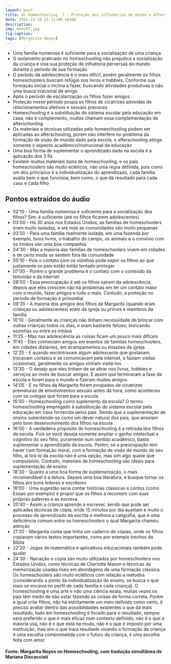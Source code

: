 ```yaml
---
layout: post
title: On Homeschooling  7 - Proteção das influências do mundo e Afterschooling
date: 2015-12-10 21:11:00 +0300
description: 
img: mnhs07.jpg
fig-caption: 
tags: [Margarita Noyes]
---
```


* Uma família numerosa é suficiente para a socialização de uma criança
* O isolamento praticado no homeschooling não prejudica a socialização da criança e visa sua proteção de influência perversas do mundo durante o período de sua formação
* O período da adolescência é o mais difícil, porém geralmente os filhos homeschoolers buscam refúgio nos livros e hobbies. Conforme sua formação inicial o inclina a fazer, buscando atividades produtivas e não uma busca irracional de amigo
* Após o período de escolarização os filhos fazer amigos
* Proteção nesse período poupa os filhos de cicatrizes advindas de relacionamentos afetivos e sexuais precoces
* Homeschooling é a substituição do sistema escolar pela educação em casa, não é complemento, muitos chamam essa complementação de afterschooling
* Os materiais e técnicas utilizadas pelo homeschooling podem ser aplicadas ao afterschooling, porém não interfere no problema da formação de visão de mundo dado pela escola, o afterschooling atinge somente o aspecto acadêmico/instrucional da educação
* Uma boa forma de suplementar o aprendizado dado na escola é a aplicação dos 3 Rs
* Existem muitos materiais bons de homeschooling, e os pais homeschoolers são muito ecléticos, não uma regra definida, pois como um dos princípios é a individualização do aprendizado, cada família avalia bem o que funciona, bem como, o que dá resultado para cada caso e cada filho

## Pontos extraídos do áudio

* 02'10 - Uma família numerosa é suficiente para a socialização dos filhos? Sim, é suficiente (até os filhos ficarem adolescentes)
* 03'00 - Há 30 anos nos Estados Unidos, as famílias de homeschoolers eram muito isoladas, e até hoje as comunidades são muito pequenas
* 03'50 - Para uma família realmente isolada, em uma fazenda por exemplo, bons livros, o trabalho do campo, os animais e o convívio com os irmãos são uma boa companhia
* 04'30 - Mas a maioria das famílias de homeschoolers vivem em cidades e de certo modo se sentem fora da comunidade 
* 05'10 - Pois o contato com os vizinhos pode expor os filhos ao que justamente os pais estão estão tentado proteger
* 07'00 - Porém o grande problema é o contato com o conteúdo da televisão e da internet
* 08'00 - Essa preocupação é até os filhos saírem da adolescência, depois que eles crescem  não há problemas em ter um contato maior com o mundo, fazer amigos e tudo o mais. Contudo, a proteção no período de formação é primordial
* 09'35 - A maioria dos amigos dos filhos da Margarita (quando eram crianças ou adolescentes) eram da igreja ou primos e membros da família
* 10'10 - Geralmente as crianças não tinham necessidade de brincar com outras crianças todos os dias, e eram bastante felizes, brincando sozinhas ou entre os irmãos
* 11'25 - Mas nas adolescência as coisas ficam um pouco mais difíceis
* 11'45 - Eles conheciam amigos em eventos de famílias homeschoolers, em cidades  distantes, em acampamentos ou missões da igreja
* 12'25 - E quando encontravam algum adolescente  que gostavam, trocavam contatos e se comunicavam pela internet, e faziam visitas ocasionais, geralmente os amigos vinham visitá-los
* 13'30 - O desejo que eles tinham de se atirar nos livros, hobbies e serviços ao invés de buscar amigos. E assim que terminaram a fase da escola e foram para o mundo e fizeram muitos amigos
* 14'05 - E os filhos da Margarita foram poupados de cicatrizes prematuras de envolvimentos sexuais antes da hora, como aconteceu com os colegas que foram para a escola
* 15'00 - Homeschooling como suplemento da escola? O termo homeschooling empregado à substituição do sistema escolar pela educação em casa fornecida pelos pais. Sendo que a suplementação de ensino subentende-se como um dever natural dos pais, que anseiam pelo bom desenvolvimento dos filhos na escola
* 16'00 - A verdadeira propósito do homeschooling é a retirada dos filhos da escola. Pois se você deseja somente ampliar o ganho intelectual e cognitivo do seu filho, puramente num sentido acadêmico, basta suplementar o aprendizado da escola. Porém, se a preocupação tem haver com formação moral, com a formação de visão de mundo do seu filho, aí tirá-lo da escola não é uma opção, mas sim algo quase que compulsório. Contudo, materiais de homeschooling são ideais para suplementação de ensino
* 18'30 - Quanto a uma boa forma de suplementação, o mais recomendável é a leitura. Separe uma boa literatura, e busque tornar os filhos em bons leitores e escritores
* 19'00 - Uma sugestão seria contar histórias clássicas e contos (como Esopo por exemplo) e propor que os filhos a recontem com suas próprias palavras e as escreva.
* 20'40 - Assim a criança aprende a escrever, sendo que pode ser aplicadas técnicas de cópia, onde 15 minutos por dia auxiliam e muito o processo de aprendizado da escrita e melhora a caligrafia, que é uma deficiência comum entre os homeschoolers o qual Margarita chamou atenção
* 21'20 - Margarita conta que tinha um caderno de cópias, onde os filhos copiavam vários textos importantes, como por exemplo trechos da Bíblia
* 22'20 - Jogos de matemática e aplicativos educacionais também pode ajudar
* 24'30 - Narração e cópia são muito utilizados por homeschoolers nos Estados Unidos, como técnicas de Charlotte Mason e técnicas de memorização usadas mais em abordagens de uma formação clássica. Os homeschoolers são muito ecléticos  com relação a métodos (considerando o ponto da individualização do ensino, se busca o que mais se encaixa no perfil de cada família e cada criança). O homeschooling é uma arte e não uma ciência exata, muitas vezes os pais têm medo de não estar fazendo as coisas de forma correta. Porém é igual criar filhos, não há estritamente um meio definido como certo, é preciso avaliar dentro das possibilidades existentes o que dá mais resultado, tudo em homeschooling é focado para o resultado, sempre será preferido o que é mais eficaz num contexto definido, não é o que a maioria usa, não é o que está na moda, não é o que é imposto por uma instituição, mas sim o que trará resultado visando a formação da criança é uma escolha comprometida com o futuro da criança, é uma escolha feita com amor.

#### Fonte: Margarita Noyes on Homeschooling, com tradução simultânea de Mariana Discacciati